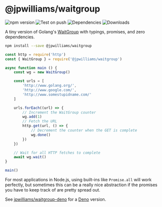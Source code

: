 # @jpwilliams/waitgroup

![npm version](https://img.shields.io/npm/v/@jpwilliams/waitgroup) ![Test on push](https://github.com/jpwilliams/waitgroup/workflows/Test%20on%20push/badge.svg) ![Dependencies](https://img.shields.io/david/jpwilliams/waitgroup) ![Downloads](https://img.shields.io/npm/dm/@jpwilliams/waitgroup)

A tiny version of Golang's [WaitGroup](https://golang.org/pkg/sync/#WaitGroup) with typings, promises, and zero dependencies.

``` sh
npm install --save @jpwilliams/waitgroup
```

``` js
const http = require('http')
const { WaitGroup } = require('@jpwilliams/waitgroup')

async function main () {
	const wg = new WaitGroup()

	const urls = [
		'http://www.golang.org/',
		'http://www.google.com/',
		'http://www.somestupidname.com/'
	]

	urls.forEach((url) => {
		// Increment the WaitGroup counter
		wg.add(1)
		// Fetch the URL
		http.get(url, () => {
			// Decrement the counter when the GET is complete
			wg.done()
		})
	})

	// Wait for all HTTP fetches to complete
	await wg.wait()
}

main()
```

For most applications in Node.js, using built-ins like `Promise.all` will work perfectly, but sometimes this can be a really nice abstraction if the promises you have to keep track of are pretty spread out.

See [jpwilliams/waitgroup-deno](https://github.com/jpwilliams/waitgroup-deno) for a [Deno](https://deno.land/) version.
